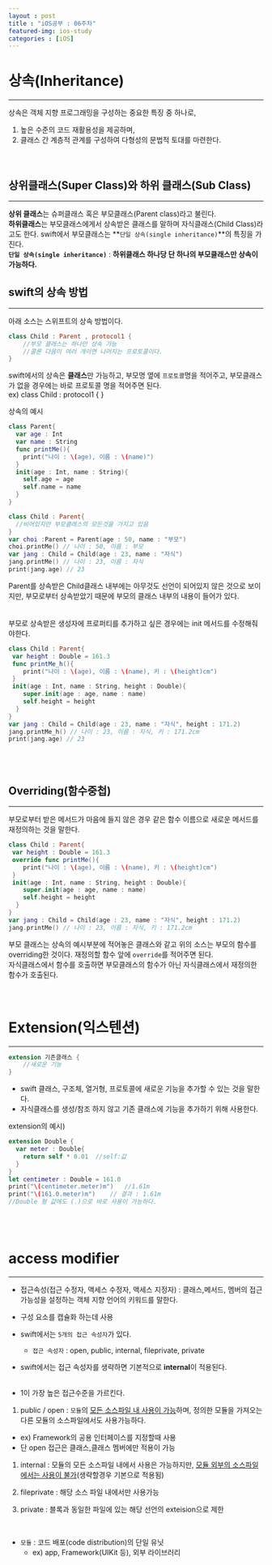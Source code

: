 ```yaml
---
layout : post
title : "iOS공부 : 06주차"
featured-img: ios-study
categories : [iOS]
---
```

# 상속(Inheritance)
---
상속은 객체 지향 프로그래밍을 구성하는 중요한 특징 중 하나로,  
1. 높은 수준의 코드 재활용성을 제공하며,   
1. 클래스 간 계층적 관계를 구성하여 다형성의 문법적 토대를 마련한다.  
<br><br>

## 상위클래스(Super Class)와 하위 클래스(Sub Class)
---
**상위 클래스**는 슈퍼클래스 혹은 부모클래스(Parent class)라고 불린다.  
**하위클래스**는 부모클래스에게서 상속받은 클래스를 말하며 자식클래스(Child Class)라고도 한다. swift에서 부모클래스는 **`단일 상속(single inheritance)`**의 특징을 가진다.  
**`단일 상속(single inheritance)`** :  **하위클래스 하나당 단 하나의 부모클래스만 상속이 가능하다.**    

## swift의 상속 방법
---
아래 소스는 스위프트의 상속 방법이다.  
```swift
class Child : Parent , protocol1 {
    //부모 클래스는 하나만 상속 가능
    //콜론 다음이 여러 개이면 나머지는 프로토콜이다.  
}
```
swift에서의 상속은 **클래스**만 가능하고, 부모명 옆에 `프로토콜`명을 적어주고, 부모클래스가 없을 경우에는 바로 프로토콜 명을 적어주면 된다.  
ex) class Child : protocol1 { }  <br>

상속의 예시  
```swift
class Parent{
  var age : Int
  var name : String
  func printMe(){
    print("나이 : \(age), 이름 : \(name)")
  }
  init(age : Int, name : String){
    self.age = age
    self.name = name
  }
}

class Child : Parent{
  //비어있지만 부모클래스의 모든것을 가지고 있음
}
var choi :Parent = Parent(age : 50, name : "부모")
choi.printMe() // 나이 : 50, 이름 : 부모
var jang : Child = Child(age : 23, name : "자식")
jang.printMe() // 나이 : 23, 이름 : 자식
print(jang.age) // 23
```
Parent를 상속받은 Child클래스 내부에는 아무것도 선언이 되어있지 않은 것으로 보이지만, 부모로부터 상속받았기 때문에 부모의 클래스 내부의 내용이 들어가 있다.  
<br><br>
부모로 상속받은 생성자에 프로퍼티를 추가하고 싶은 경우에는 init 메서드를 수정해줘야한다.  

```swift
class Child : Parent{
 var height : Double = 161.3
 func printMe_h(){
    print("나이 : \(age), 이름 : \(name), 키 : \(height)cm")
 }
 init(age : Int, name : String, height : Double){
    super.init(age : age, name : name)
    self.height = height
  }
}
var jang : Child = Child(age : 23, name : "자식", height : 171.2)
jang.printMe_h() // 나이 : 23, 이름 : 자식, 키 : 171.2cm
print(jang.age) // 23
```
<br><br>

## Overriding(함수중첩)
---
부모로부터 받은 메서드가 마음에 들지 않은 경우 같은 함수 이름으로 새로운 메서드를 재정의하는 것을 말한다.   
```swift
class Child : Parent{
 var height : Double = 161.3
 override func printMe(){
    print("나이 : \(age), 이름 : \(name), 키 : \(height)cm")
 }
 init(age : Int, name : String, height : Double){
    super.init(age : age, name : name)
    self.height = height
  }
}
var jang : Child = Child(age : 23, name : "자식", height : 171.2)
jang.printMe() // 나이 : 23, 이름 : 자식, 키 : 171.2cm
```
부모 클래스는 상속의 예시부분에 적어놓은 클래스와 같고 위의 소스는 부모의 함수를 overriding한 것이다. 재정의할 함수 앞에 `override`를 적어주면 된다.  
자식클래스에서 함수를 호출하면 부모클래스의 함수가 아닌 자식클래스에서 재정의한 함수가 호출된다.  
<br><br>

# Extension(익스텐션)
---
```swift
extension 기존클래스 {
    //새로운 기능
}
```
* swift 클래스, 구조체, 열거형, 프로토콜에 새로운 기능을 추가할 수 있는 것을 말한다.  
* 자식클래스를 생성/참조 하지 않고 기존 클래스에 기능을 추가하기 위해 사용한다.  

extension의 예시)  
```swift
extension Double {
  var meter : Double{
    return self * 0.01  //self:값
  }
}
let centimeter : Double = 161.0
print("\(centimeter.meter)m")   //1.61m
print("\(161.0.meter)m")    // 결과 : 1.61m
//Double 형 값에도 (.)으로 바로 사용이 가능하다.
```
<br><br>

# access modifier
---
* 접근속성(접근 수정자, 액세스 수정자, 액세스 지정자) : 클래스,메서드, 멤버의 접근 가능성을 설정하는 객체 지향 언어의 키워드를 말한다.  
* 구성 요소를 캡슐화 하는데 사용  
* swift에서는 `5개의 접근 속성자`가 있다.   
  * `접근 속성자` : open, public, internal, fileprivate, private  
* swift에서는 접근 속성자를 생략하면 기본적으로 **internal**이 적용된다. 
<br><br>

* 1이 가장 높은 접근수준을 가르킨다.  

1. public / open : `모듈`의 <u>모든 소스파일 내 사용이 가능</u>하며, 정의한 모듈을 가져오는 다른 모듈의 소스파일에서도 사용가능하다.
  * ex) Framework의 공용 인터페이스를 지정할때 사용
  * 단 open 접근은 클래스,클래스 멤버에만 적용이 가능
1. internal : 모듈의 모든 소스파일 내에서 사용은 가능하지만, <u>모듈 외부의 소스파일에서는 사용이 불가</u>(생략할경우 기본으로 적용됨)

1. fileprivate : 해당 소스 파일 내에서만 사용가능
1. private : 블록과 동일한 파일에 있는 해당 선언의 exteision으로 제한
<br>

* `모듈` : 코드 배포(code distribution)의 단일 유닛
  * ex) app, Framework(UIKit 등), 외부 라이브러리